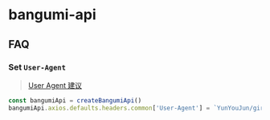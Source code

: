 # bangumi-api

## FAQ

### Set `User-Agent`

> [User Agent 建议](https://github.com/bangumi/api/blob/master/docs-raw/user%20agent.md)

```ts
const bangumiApi = createBangumiApi()
bangumiApi.axios.defaults.headers.common['User-Agent'] = `YunYouJun/girid + (${pkg.repository.url})`
```
